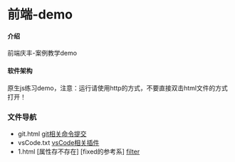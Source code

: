 # 前端-demo

#### 介绍
前端庆丰-案例教学demo

#### 软件架构
原生js练习demo，注意：运行请使用http的方式，不要直接双击html文件的方式打开！

### 文件导航
* git.html [git相关命令提交](https://github.com/wang520025/Development-code/blob/master/git.html)
* vsCode.txt [vsCode相关插件](https://github.com/wang520025/Development-code/blob/master/vsCode.txt)
* 1.html [属性存不存在] [fixed的参考系] [filter](https://github.com/wang520025/Development-code/blob/master/duyi/1.html)